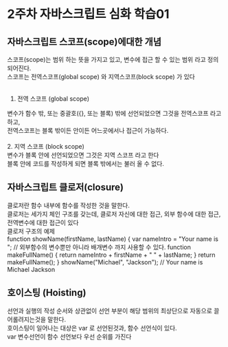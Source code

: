 # 2주차 자바스크립트 심화 학습01

## 자바스크립트 스코프(scope)에대한 개념 

스코프(scope)는 범위 하는 뜻을 가지고 있고, 변수에 접근 할 수 있는 범위 라고 정의되어진다.
<br>
스코프는 전역스코프(global scope) 와 지역스코프(block scope) 가 있다
<br>
<br>
1. 전역 스코프 (global scope)

변수가 함수 밖, 또는 중괄호({}, 또는 블록) 밖에 선언되었으면 그것을 전역스코프 라고 하고,
<br>
전역스코프는 블록 밖이든 안이든 어느곳에서나 접근이 가능하다.
<br>
<br>
2. 지역 스코프 (block scope)
<br>
변수가 블록 안에 선언되었으면 그것은 지역 스코프 라고 한다
<br>
블록 안에 코드를 작성하게 되면 블록 밖에서는 불러 올 수 없다.

## 자바스크립트 클로저(closure)
클로저란 함수 내부에 함수를 작성한 것을 말한다.
<br>
클로저는 세가지 체인 구조를 갖는데, 클로저 자신에 대한 접근, 외부 함수에 대한 접근, 전역변수에 대한 접근이 있다
<br>
클로저 구조의 예제
<br>
function showName(firstName, lastName) {
    var nameIntro = "Your name is ";
    // 외부함수의 변수뿐만 아니라 배개변수 까지 사용할 수 있다.
    function makeFullName() {
        return nameIntro + firstName + " " + lastName;
    }
    return makeFullName();
}
showName("Michael", "Jackson"); // Your name is Michael Jackson


## 호이스팅 (Hoisting)
선언과 실행의 작성 순서와 상관없이 선언 부분이 해당 범위의 최상단으로 자동으로 끌어롤려지는것을 말한다.
<br>
호이스팅이 일어나는 대상은 var 로 선언된것과, 함수 선언식이 있다.
<br>
var 변수선언이 함수 선언보다 우선 순위를 가진다 
